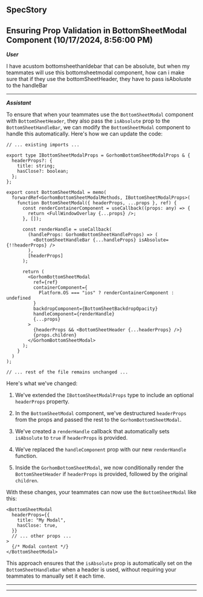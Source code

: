 ## SpecStory

## Ensuring Prop Validation in BottomSheetModal Component (10/17/2024, 8:56:00 PM)

_**User**_

I have acustom bottomsheethanldebar that can be absolute, but when my teammates will use this bottomsheetmodal component, how can i make sure that if they use the bottomSheetHeader, they have to pass isAboluste to the handleBar

---

_**Assistant**_

To ensure that when your teammates use the `BottomSheetModal` component with `BottomSheetHeader`, they also pass the `isAbsolute` prop to the `BottomSheetHandleBar`, we can modify the `BottomSheetModal` component to handle this automatically. Here's how we can update the code:

```typescript:design-system/BottomSheet/BottomSheetModal.tsx
// ... existing imports ...

export type IBottomSheetModalProps = GorhomBottomSheetModalProps & {
  headerProps?: {
    title: string;
    hasClose?: boolean;
  };
};

export const BottomSheetModal = memo(
  forwardRef<GorhomBottomSheetModalMethods, IBottomSheetModalProps>(
    function BottomSheetModal({ headerProps, ...props }, ref) {
      const renderContainerComponent = useCallback((props: any) => {
        return <FullWindowOverlay {...props} />;
      }, []);

      const renderHandle = useCallback(
        (handleProps: GorhomBottomSheetHandleProps) => (
          <BottomSheetHandleBar {...handleProps} isAbsolute={!!headerProps} />
        ),
        [headerProps]
      );

      return (
        <GorhomBottomSheetModal
          ref={ref}
          containerComponent={
            Platform.OS === "ios" ? renderContainerComponent : undefined
          }
          backdropComponent={BottomSheetBackdropOpacity}
          handleComponent={renderHandle}
          {...props}
        >
          {headerProps && <BottomSheetHeader {...headerProps} />}
          {props.children}
        </GorhomBottomSheetModal>
      );
    }
  )
);

// ... rest of the file remains unchanged ...
```

Here's what we've changed:

1. We've extended the `IBottomSheetModalProps` type to include an optional `headerProps` property.

2. In the `BottomSheetModal` component, we've destructured `headerProps` from the props and passed the rest to the `GorhomBottomSheetModal`.

3. We've created a `renderHandle` callback that automatically sets `isAbsolute` to `true` if `headerProps` is provided.

4. We've replaced the `handleComponent` prop with our new `renderHandle` function.

5. Inside the `GorhomBottomSheetModal`, we now conditionally render the `BottomSheetHeader` if `headerProps` is provided, followed by the original `children`.

With these changes, your teammates can now use the `BottomSheetModal` like this:

```tsx
<BottomSheetModal
  headerProps={{
    title: "My Modal",
    hasClose: true,
  }}
  // ... other props ...
>
  {/* Modal content */}
</BottomSheetModal>
```

This approach ensures that the `isAbsolute` prop is automatically set on the `BottomSheetHandleBar` when a header is used, without requiring your teammates to manually set it each time.

---



---

